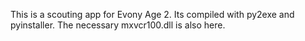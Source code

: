 This is a scouting app for Evony Age 2. Its compiled with py2exe and pyinstaller. The necessary mxvcr100.dll is also here.
